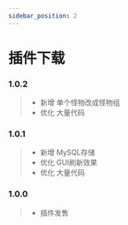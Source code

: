 ```yaml
---
sidebar_position: 2
---
```


# 插件下载

### 1.0.2

> - 新增 单个怪物改成怪物组
> - 优化 大量代码

### 1.0.1

> - 新增 MySQL存储
> - 优化 GUI刷新效果
> - 优化 大量代码

### 1.0.0

> - 插件发售

